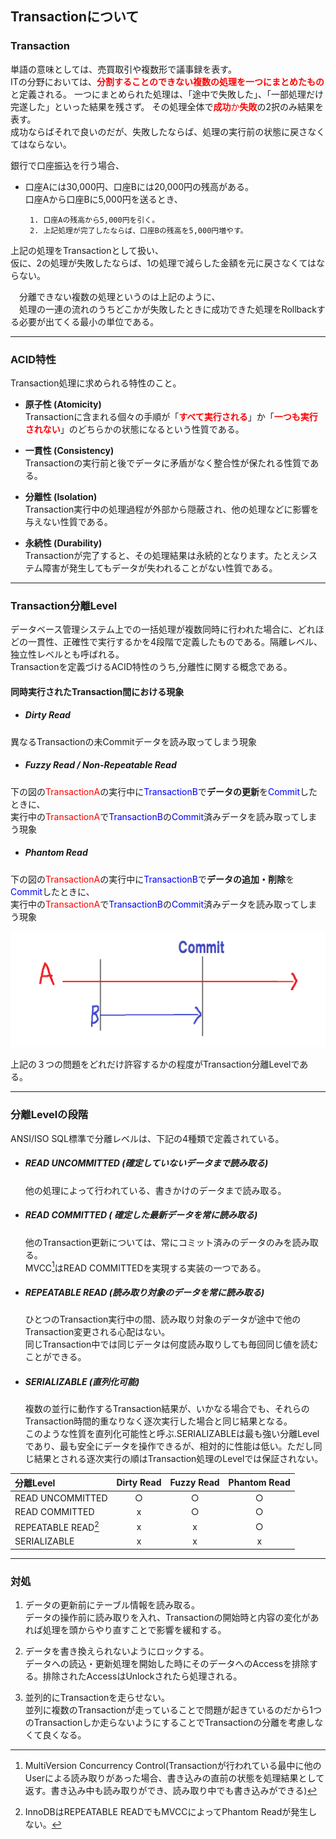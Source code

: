 ﻿## Transactionについて

### Transaction  

単語の意味としては、売買取引や複数形で議事録を表す。  
ITの分野においては、<font color="red">**分割することのできない複数の処理を一つにまとめたもの**</font>と定義される。
一つにまとめられた処理は、「途中で失敗した」、「一部処理だけ完遂した」といった結果を残さず。
その処理全体で<font color="red">**成功**か**失敗**</font>の2択のみ結果を表す。  
成功ならばそれで良いのだが、失敗したならば、処理の実行前の状態に戻さなくてはならない。  

銀行で口座振込を行う場合、  
* 口座Aには30,000円、口座Bには20,000円の残高がある。  
口座Aから口座Bに5,000円を送るとき、

       1. 口座Aの残高から5,000円を引く。
       2. 上記処理が完了したならば、口座Bの残高を5,000円増やす。

上記の処理をTransactionとして扱い、  
仮に、2の処理が失敗したならば、1の処理で減らした金額を元に戻さなくてはならない。  

　分離できない複数の処理というのは上記のように、  
　処理の一連の流れのうちどこかが失敗したときに成功できた処理をRollbackする必要が出てくる最小の単位である。  

---

### ACID特性
Transaction処理に求められる特性のこと。

* **原子性 (Atomicity)**  
Transactionに含まれる個々の手順が「<font color="red">**すべて実行される**</font>」か「<font color="red">**一つも実行されない**</font>」のどちらかの状態になるという性質である。

* **一貫性 (Consistency)**  
Transactionの実行前と後でデータに矛盾がなく整合性が保たれる性質である。

* **分離性 (Isolation)**  
Transaction実行中の処理過程が外部から隠蔽され、他の処理などに影響を与えない性質である。

* **永続性 (Durability)**  
Transactionが完了すると、その処理結果は永続的となります。たとえシステム障害が発生してもデータが失われることがない性質である。  

---

### Transaction分離Level

データベース管理システム上での一括処理が複数同時に行われた場合に、どれほどの一貫性、正確性で実行するかを4段階で定義したものである。隔離レベル、独立性レベルとも呼ばれる。  
Transactionを定義づけるACID特性のうち,分離性に関する概念である。

#### 同時実行されたTransaction間における現象

* ##### Dirty Read  
異なるTransactionの未Commitデータを読み取ってしまう現象

* ##### Fuzzy Read / Non-Repeatable Read  
下の図の<font color="red">TransactionA</font>の実行中に<font color="blue">TransactionB</font>で**データの更新**を<font color="blue">Commit</font>したときに、  
実行中の<font color="red">TransactionA</font>で<font color="blue">TransactionB</font>の<font color="blue">Commit</font>済みデータを読み取ってしまう現象  

* ##### Phantom Read  
下の図の<font color="red">TransactionA</font>の実行中に<font color="blue">TransactionB</font>で**データの追加・削除**を<font color="blue">Commit</font>したときに、  
実行中の<font color="red">TransactionA</font>で<font color="blue">TransactionB</font>の<font color="blue">Commit</font>済みデータを読み取ってしまう現象  


![Transaction Isolation](photo/transaction_isolation.png)

上記の３つの問題をどれだけ許容するかの程度がTransaction分離Levelである。

---

### 分離Levelの段階

ANSI/ISO SQL標準で分離レベルは、下記の4種類で定義されている。

* ##### READ UNCOMMITTED (確定していないデータまで読み取る)  
    他の処理によって行われている、書きかけのデータまで読み取る。  

* ##### READ COMMITTED ( 確定した最新データを常に読み取る)  
    他のTransaction更新については、常にコミット済みのデータのみを読み取る。  
  MVCC[^1]はREAD COMMITTEDを実現する実装の一つである。  

* ##### REPEATABLE READ (読み取り対象のデータを常に読み取る)  
    ひとつのTransaction実行中の間、読み取り対象のデータが途中で他のTransaction変更される心配はない。  
同じTransaction中では同じデータは何度読み取りしても毎回同じ値を読むことができる。  

* ##### SERIALIZABLE (直列化可能)  
    複数の並行に動作するTransaction結果が、いかなる場合でも、それらのTransaction時間的重なりなく逐次実行した場合と同じ結果となる。  
このような性質を直列化可能性と呼ぶ.SERIALIZABLEは最も強い分離Levelであり、最も安全にデータを操作できるが、相対的に性能は低い。ただし同じ結果とされる逐次実行の順はTransaction処理のLevelでは保証されない。  
  
|分離Level|Dirty Read|Fuzzy Read|Phantom Read|
|:--|:-:|:-:|:-:|
|READ UNCOMMITTED|○|○|○|
|READ COMMITTED|x|○|○|
|REPEATABLE READ[^2]|x|x|○|
|SERIALIZABLE|x|x|x|
  

[^1]: MultiVersion Concurrency Control(Transactionが行われている最中に他のUserによる読み取りがあった場合、書き込みの直前の状態を処理結果として返す。書き込み中も読み取りができ、読み取り中でも書き込みができる)  
[^2]: InnoDBはREPEATABLE READでもMVCC[^1]によってPhantom Readが発生しない。

---

### 対処

1. データの更新前にテーブル情報を読み取る。  
データの操作前に読み取りを入れ、Transactionの開始時と内容の変化があれば処理を頭からやり直すことで影響を緩和する。

2. データを書き換えられないようにロックする。  
データへの読込・更新処理を開始した時にそのデータへのAccessを排除する。排除されたAccessはUnlockされたら処理される。

3. 並列的にTransactionを走らせない。  
並列に複数のTransactionが走っていることで問題が起きているのだから1つのTransactionしか走らないようにすることでTransactionの分離を考慮しなくて良くなる。  

